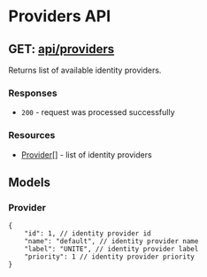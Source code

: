 # Providers API

## GET: [api/providers](http://localhost:5004/api/providers)
Returns list of available identity providers.

### Responses
- `200` - request was processed successfully

### Resources
- [Provider](#provider)[] - list of identity providers


## Models

### Provider
```jsonc
{
    "id": 1, // identity provider id
    "name": "default", // identity provider name
    "label": "UNITE", // identity provider label
    "priority": 1 // identity provider priority
}
```
